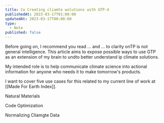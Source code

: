 ```yaml
---
title: Co Creating cliamte wolutions with GTP-4
publishedAt: 2023-03-17T01:00:00
updatedAt: 2023-03-17T00:00:00
type:
  - Note
published: false
---
```



Before going on, I recommend you read ... and ... to  clarity onTP is not general intelligence. This article aims to expose possible ways to use GTP as an extension of my brain to undto better understand ip climate solutions.

My intended role is to help communicate climate science into actional information for anyone who needs it to make tomorrow's products.

I want to cover five use cases for this related to my current line of work at [[Made For Earth Index]].





Natural Materials






Code Optimization





Normalizing Cliamgte Data
